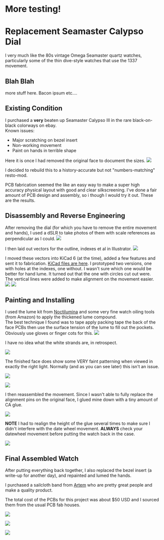 # More testing!

# Replacement Seamaster Calypso Dial
I very much like the 80s vintage Omega Seamaster quartz watches, particularly some of the thin dive-style watches that use the 1337 movement. 

## Blah Blah
more stuff here. Bacon ipsum etc....


## Existing Condition
I purchased a __very__ beaten up Seamaster Calypso III in the rare black-on-black colorways on ebay.  
Known issues:  
- Major scratching on bezel insert
- Non-working movement
- Paint on hands in terrible shape

Here it is once I had removed the original face to document the sizes. 
![](img/seamaster-1.jpg)

I decided to rebuild this to a history-accurate but not "numbers-matching" resto-mod. 

PCB fabrication seemed the like an easy way to make a super high accuracy physical layout with good and clear silkscreening. I've done a fair amount of PCB design and assembly, so i though I would try it out. These are the results. 

## Disassembly and Reverse Engineering
After removing the dial (for which you have to remove the entire movement and hands), I used a dSLR to take photos of them with scale references as perpendicular as I could. 
![](img/seamaster-11.jpg)

I then laid out vectors for the outline, indexes et al in Illustrator. 
![](img/illustrator.PNG)

I moved these vectors into KiCad 6 (at the time), added a few features and sent it to fabrication.
[KiCad files are here](https://github.com/alorman/Seamaster-Face/tree/main/PCB). I prototyped two versions, one with holes at the indexes, one without. I wasn't sure which one would be better for hand lume. It turned out that the one with circles cut out were.  
The vertical lines were added to make alignment on the movement easier. 
![](img/seamaster-face-back.jpg) ![](img/seamaster-face-front.jpg)

## Painting and Installing
I used the lume kit from [Noctilumina](https://www.noctilumina.com/) and some very fine watch oiling tools (from Amazon) to apply the thickened lume compound.  
The best technique I found was to tape apply packing tape the back of the face PCBs then use the surface tension of the lume to fill out the pockets. Obviously use gloves or finger cots for this.
![](img/seamaster-2.jpg)

I have no idea what the white strands are, in retrospect.

![](img/seamaster-3.jpg)

The finished face does show some VERY faint patterning when viewed in exactly the right light. Normally (and as you can see later) this isn't an issue. 

![](img/seamaster-4.jpg)

![](img/seamaster-5.jpg)

I then reassembled the movement. Since I wasn't able to fully replace the alignment pins on the original face, I glued mine down with a tiny amount of CA glue. 

![](img/seamaster-6.jpg)

**NOTE** I had to realign the height of the glue several times to make sure I didn't interfere with the date wheel movement. **ALWAYS** check your datewheel movement before putting the watch back in the case. 

![](img/date-wheel-1.gif)

## Final Assembled Watch
After putting everything back together, I also replaced the bezel insert (a write-up for another day), and repainted and lumed the hands. 

I purchased a sailcloth band from [Artem](https://artemstraps.com/) who are pretty great people and make a quality product.

The total cost of the PCBs for this project was about $50 USD and I sourced them from the usual PCB fab houses.

![](img/seamsater-lume.jpg)

![](img/seamaster-7.jpg)

![](img/seamaster-10.jpg)

